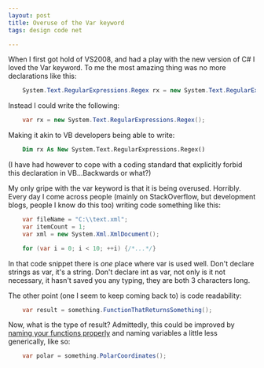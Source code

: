 ```yaml
---
layout: post
title: Overuse of the Var keyword
tags: design code net

---
```


When I first got hold of VS2008, and had a play with the new version of C# I loved the Var keyword.  To me the most amazing thing was no more declarations like this:

```csharp
    System.Text.RegularExpressions.Regex rx = new System.Text.RegularExpressions.Regex();
```

Instead I could write the following:

```csharp
    var rx = new System.Text.RegularExpressions.Regex();
```

Making it akin to VB developers being able to write:

```vb
    Dim rx As New System.Text.RegularExpressions.Regex()
```

(I have had however to cope with a coding standard that explicitly forbid this declaration in VB...Backwards or what?)

My only gripe with the var keyword is that it is being overused. Horribly.  Every day I come across people (mainly on StackOverflow, but development blogs, people I know do this too) writing code something like this:

```csharp
    var fileName = "C:\\text.xml";
    var itemCount = 1;
    var xml = new System.Xml.XmlDocument();

    for (var i = 0; i < 10; ++i) {/*...*/}
```

In that code snippet there is *one* place where var is used well.  Don't declare strings as var, it's a string. Don't declare int as var, not only is it not necessary, it hasn't saved you any typing, they are both 3 characters long.

The other point (one I seem to keep coming back to) is code readability:

```csharp
    var result = something.FunctionThatReturnsSomething();
```

Now, what is the type of result?  Admittedly, this could be improved by [naming your functions properly][1] and naming variables a little less generically, like so:

```csharp
    var polar = something.PolarCoordinates();
```

[1]: /coming-from-something-as-opposed-to-going-to-something
